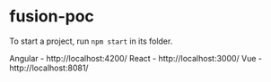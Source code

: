 # fusion-poc
To start a project, run `npm start` in its folder.


Angular - http://localhost:4200/
React - http://localhost:3000/
Vue - http://localhost:8081/